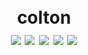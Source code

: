 <h1 align="center">
  <br>
  colton
  <br>
  <img src="https://img.shields.io/badge/colton-creating-lightgrey)](https://quantumrevo.github.io/colton">
  <img src="https://img.shields.io/badge/QUINN-Active-brightgreen)](https://curly-dollop-y2wr1oe.pages.github.io">
  <img src="https://img.shields.io/badge/-Quantum%20Network%20Admin-blueviolet">
  <img src="https://github.com/hahwul/MobileHackersWeapons/workflows/Build/badge.svg">
  <img src="https://github.com/hahwul/MobileHackersWeapons/workflows/CodeQL/badge.svg">
</h1>
